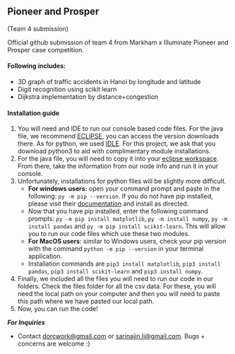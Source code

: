 
## **Pioneer and Prosper**


(Team 4 submission)

Official github submission of team 4 from Markham x Illuminate Pioneer and Prosper case competition. 

#### Following includes:
- 3D graph of traffic accidents in Hanoi by longitude and latitude
- Digit recognition using scikit learn
- Dijkstra implementation by distance+congestion

#### Installation guide

 1. You will need and IDE to run our console based code files. For the java file, we recommend [ECLIPSE](https://www.eclipse.org/downloads/), you can access the version downloads there. As for python, we used [IDLE](https://www.python.org/download/releases/3.0/). For this project, we ask that you download python3 to aid with complimentary module installations. 
 2. For the java file, you will need to copy it into your [eclipse workspace](https://www.softwaretestinghelp.com/eclipse/eclipse-introduction-and-installation/#:~:text=A%20workspace%20is%20a%20location,application%20remembers%20your%20past%20work.). From there, take the information from our node info and run it in your console.
 3. Unfortunately, installations for python files will be slightly more difficult. 
	- **For windows users:** open your command prompt and paste in the following: `py -m pip --version`. If you do not have pip installed, please visit their [documentation](https://pip.pypa.io/en/stable/installing/) and install as directed.
	- Now that you have pip installed, enter the following command prompts: `py -m pip install matplotlib`, `py -m install numpy`, `py -m install pandas` and `py -m pip install scikit-learn`. This will allow you to run our code files which use these two modules. 
	- **For MacOS users**: similar to Windows users, check your pip version with the command `python -m pip --version` in your terminal application. 
	- Installation commands are `pip3 install matplotlib`, `pip3 install pandas`, `pip3 install scikit-learn` and `pip3 install numpy`.
4. Finally, we included all the files you will need to run our code in our folders. Check the files folder for all the csv data. For these, you will need the local path on your computer and then you will need to paste this path where we have pasted our local path. 
5. Now, you can run the code!

***For Inquiries***
- Contact dorcwork@gmail.com or sarinajin.li@gmail.com. Bugs + concerns are welcome :)
